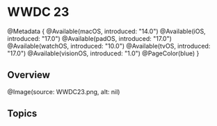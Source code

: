 # WWDC 23

@Metadata {
    @Available(macOS, introduced: "14.0")
    @Available(iOS, introduced: "17.0")
    @Available(padOS, introduced: "17.0")
    @Available(watchOS, introduced: "10.0")
    @Available(tvOS, introduced: "17.0")
    @Available(visionOS, introduced: "1.0")
    @PageColor(blue)
}

## Overview
@Image(source: WWDC23.png, alt: nil)

## Topics

